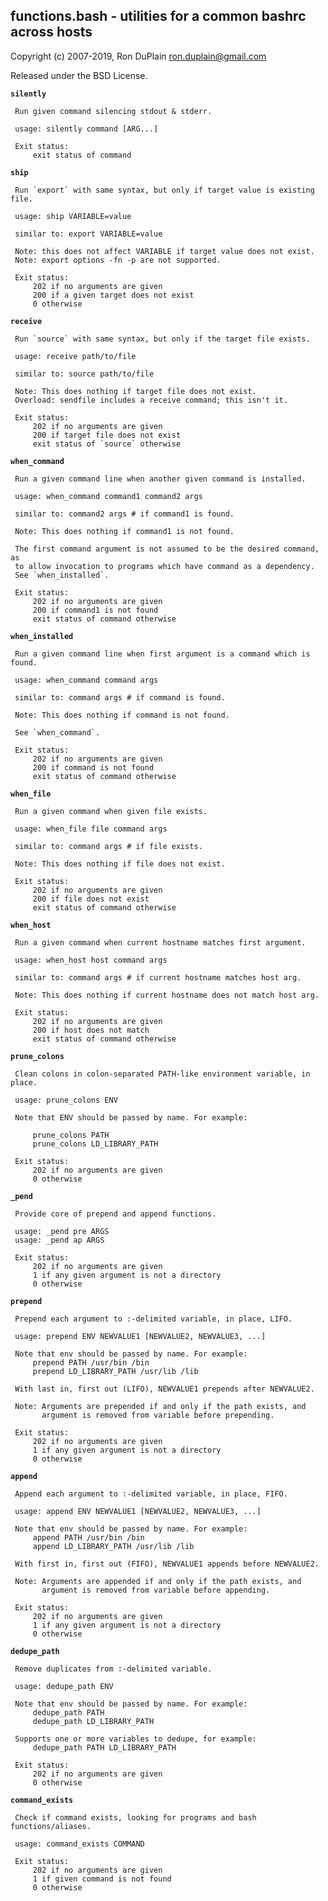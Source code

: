 ## functions.bash - utilities for a common bashrc across hosts

Copyright (c) 2007-2019, Ron DuPlain <ron.duplain@gmail.com>

Released under the BSD License.

**`silently`**

     Run given command silencing stdout & stderr.

     usage: silently command [ARG...]

     Exit status:
         exit status of command

**`ship`**

     Run `export` with same syntax, but only if target value is existing file.

     usage: ship VARIABLE=value

     similar to: export VARIABLE=value

     Note: this does not affect VARIABLE if target value does not exist.
     Note: export options -fn -p are not supported.

     Exit status:
         202 if no arguments are given
         200 if a given target does not exist
         0 otherwise

**`receive`**

     Run `source` with same syntax, but only if the target file exists.

     usage: receive path/to/file

     similar to: source path/to/file

     Note: This does nothing if target file does not exist.
     Overload: sendfile includes a receive command; this isn't it.

     Exit status:
         202 if no arguments are given
         200 if target file does not exist
         exit status of `source` otherwise

**`when_command`**

     Run a given command line when another given command is installed.

     usage: when_command command1 command2 args

     similar to: command2 args # if command1 is found.

     Note: This does nothing if command1 is not found.

     The first command argument is not assumed to be the desired command, as
     to allow invocation to programs which have command as a dependency.
     See `when_installed`.

     Exit status:
         202 if no arguments are given
         200 if command1 is not found
         exit status of command otherwise

**`when_installed`**

     Run a given command line when first argument is a command which is found.

     usage: when_command command args

     similar to: command args # if command is found.

     Note: This does nothing if command is not found.

     See `when_command`.

     Exit status:
         202 if no arguments are given
         200 if command is not found
         exit status of command otherwise

**`when_file`**

     Run a given command when given file exists.

     usage: when_file file command args

     similar to: command args # if file exists.

     Note: This does nothing if file does not exist.

     Exit status:
         202 if no arguments are given
         200 if file does not exist
         exit status of command otherwise

**`when_host`**

     Run a given command when current hostname matches first argument.

     usage: when_host host command args

     similar to: command args # if current hostname matches host arg.

     Note: This does nothing if current hostname does not match host arg.

     Exit status:
         202 if no arguments are given
         200 if host does not match
         exit status of command otherwise

**`prune_colons`**

     Clean colons in colon-separated PATH-like environment variable, in place.

     usage: prune_colons ENV

     Note that ENV should be passed by name. For example:

         prune_colons PATH
         prune_colons LD_LIBRARY_PATH

     Exit status:
         202 if no arguments are given
         0 otherwise

**`_pend`**

     Provide core of prepend and append functions.

     usage: _pend pre ARGS
     usage: _pend ap ARGS

     Exit status:
         202 if no arguments are given
         1 if any given argument is not a directory
         0 otherwise

**`prepend`**

     Prepend each argument to :-delimited variable, in place, LIFO.

     usage: prepend ENV NEWVALUE1 [NEWVALUE2, NEWVALUE3, ...]

     Note that env should be passed by name. For example:
         prepend PATH /usr/bin /bin
         prepend LD_LIBRARY_PATH /usr/lib /lib

     With last in, first out (LIFO), NEWVALUE1 prepends after NEWVALUE2.

     Note: Arguments are prepended if and only if the path exists, and
           argument is removed from variable before prepending.

     Exit status:
         202 if no arguments are given
         1 if any given argument is not a directory
         0 otherwise

**`append`**

     Append each argument to :-delimited variable, in place, FIFO.

     usage: append ENV NEWVALUE1 [NEWVALUE2, NEWVALUE3, ...]

     Note that env should be passed by name. For example:
         append PATH /usr/bin /bin
         append LD_LIBRARY_PATH /usr/lib /lib

     With first in, first out (FIFO), NEWVALUE1 appends before NEWVALUE2.

     Note: Arguments are appended if and only if the path exists, and
           argument is removed from variable before appending.

     Exit status:
         202 if no arguments are given
         1 if any given argument is not a directory
         0 otherwise

**`dedupe_path`**

     Remove duplicates from :-delimited variable.

     usage: dedupe_path ENV

     Note that env should be passed by name. For example:
         dedupe_path PATH
         dedupe_path LD_LIBRARY_PATH

     Supports one or more variables to dedupe, for example:
         dedupe_path PATH LD_LIBRARY_PATH

     Exit status:
         202 if no arguments are given
         0 otherwise

**`command_exists`**

     Check if command exists, looking for programs and bash functions/aliases.

     usage: command_exists COMMAND

     Exit status:
         202 if no arguments are given
         1 if given command is not found
         0 otherwise

